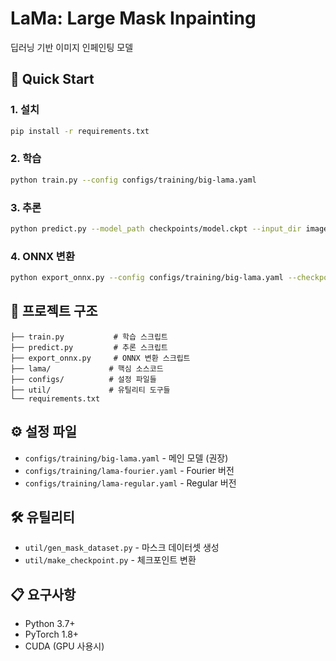 # LaMa: Large Mask Inpainting

딥러닝 기반 이미지 인페인팅 모델

## 🚀 Quick Start

### 1. 설치
```bash
pip install -r requirements.txt
```

### 2. 학습
```bash
python train.py --config configs/training/big-lama.yaml
```

### 3. 추론
```bash
python predict.py --model_path checkpoints/model.ckpt --input_dir images/ --output_dir results/
```

### 4. ONNX 변환
```bash
python export_onnx.py --config configs/training/big-lama.yaml --checkpoint checkpoints/model.ckpt --output model.onnx
```

## 📁 프로젝트 구조

```
├── train.py           # 학습 스크립트
├── predict.py         # 추론 스크립트  
├── export_onnx.py     # ONNX 변환 스크립트
├── lama/             # 핵심 소스코드
├── configs/          # 설정 파일들
├── util/             # 유틸리티 도구들
└── requirements.txt
```

## ⚙️ 설정 파일

- `configs/training/big-lama.yaml` - 메인 모델 (권장)
- `configs/training/lama-fourier.yaml` - Fourier 버전
- `configs/training/lama-regular.yaml` - Regular 버전

## 🛠️ 유틸리티

- `util/gen_mask_dataset.py` - 마스크 데이터셋 생성
- `util/make_checkpoint.py` - 체크포인트 변환

## 📋 요구사항

- Python 3.7+
- PyTorch 1.8+
- CUDA (GPU 사용시)
